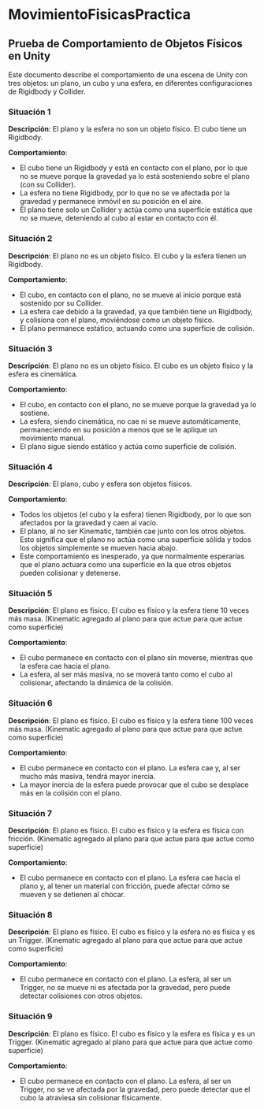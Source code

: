 # MovimientoFisicasPractica

## Prueba de Comportamiento de Objetos Físicos en Unity

Este documento describe el comportamiento de una escena de Unity con tres objetos: un plano, un cubo y una esfera, en diferentes configuraciones de Rigidbody y Collider.

### Situación 1
**Descripción**: El plano y la esfera no son un objeto físico. El cubo tiene un Rigidbody.

**Comportamiento**:
- El cubo tiene un Rigidbody y está en contacto con el plano, por lo que no se mueve porque la gravedad ya lo está sosteniendo sobre el plano (con su Collider).
- La esfera no tiene Rigidbody, por lo que no se ve afectada por la gravedad y permanece inmóvil en su posición en el aire.
- El plano tiene solo un Collider y actúa como una superficie estática que no se mueve, deteniendo al cubo al estar en contacto con él.

### Situación 2
**Descripción**: El plano no es un objeto físico. El cubo y la esfera tienen un Rigidbody.

**Comportamiento**:
- El cubo, en contacto con el plano, no se mueve al inicio porque está sostenido por su Collider.
- La esfera cae debido a la gravedad, ya que también tiene un Rigidbody, y colisiona con el plano, moviéndose como un objeto físico.
- El plano permanece estático, actuando como una superficie de colisión.

### Situación 3
**Descripción**: El plano no es un objeto físico. El cubo es un objeto físico y la esfera es cinemática.

**Comportamiento**:
- El cubo, en contacto con el plano, no se mueve porque la gravedad ya lo sostiene.
- La esfera, siendo cinemática, no cae ni se mueve automáticamente, permaneciendo en su posición a menos que se le aplique un movimiento manual.
- El plano sigue siendo estático y actúa como superficie de colisión.

### Situación 4
**Descripción**: El plano, cubo y esfera son objetos físicos.

**Comportamiento**:
- Todos los objetos (el cubo y la esfera) tienen Rigidbody, por lo que son afectados por la gravedad y caen al vacío.
- El plano, al no ser Kinematic, también cae junto con los otros objetos. Esto significa que el plano no actúa como una superficie sólida y todos los objetos simplemente se mueven hacia abajo.
- Este comportamiento es inesperado, ya que normalmente esperarías que el plano actuara como una superficie en la que otros objetos pueden colisionar y detenerse.

### Situación 5
**Descripción**: El plano es físico. El cubo es físico y la esfera tiene 10 veces más masa. 
(Kinematic agregado al plano para que actue para que actue como superficie)

**Comportamiento**:
- El cubo permanece en contacto con el plano sin moverse, mientras que la esfera cae hacia el plano.
- La esfera, al ser más masiva, no se moverá tanto como el cubo al colisionar, afectando la dinámica de la colisión.

### Situación 6
**Descripción**: El plano es físico. El cubo es físico y la esfera tiene 100 veces más masa.
(Kinematic agregado al plano para que actue para que actue como superficie)

**Comportamiento**:
- El cubo permanece en contacto con el plano. La esfera cae y, al ser mucho más masiva, tendrá mayor inercia.
- La mayor inercia de la esfera puede provocar que el cubo se desplace más en la colisión con el plano.

### Situación 7
**Descripción**: El plano es físico. El cubo es físico y la esfera es física con fricción.
(Kinematic agregado al plano para que actue para que actue como superficie)

**Comportamiento**:
- El cubo permanece en contacto con el plano. La esfera cae hacia el plano y, al tener un material con fricción, puede afectar cómo se mueven y se detienen al chocar.

### Situación 8
**Descripción**: El plano es físico. El cubo es físico y la esfera no es física y es un Trigger.
(Kinematic agregado al plano para que actue para que actue como superficie)

**Comportamiento**:
- El cubo permanece en contacto con el plano. La esfera, al ser un Trigger, no se mueve ni es afectada por la gravedad, pero puede detectar colisiones con otros objetos.

### Situación 9
**Descripción**: El plano es físico. El cubo es físico y la esfera es física y es un Trigger.
(Kinematic agregado al plano para que actue para que actue como superficie)

**Comportamiento**:
- El cubo permanece en contacto con el plano. La esfera, al ser un Trigger, no se ve afectada por la gravedad, pero puede detectar que el cubo la atraviesa sin colisionar físicamente.
